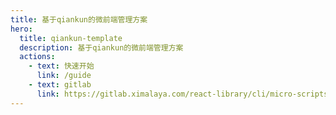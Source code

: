 ```yaml
---
title: 基于qiankun的微前端管理方案
hero:
  title: qiankun-template
  description: 基于qiankun的微前端管理方案
  actions:
    - text: 快速开始
      link: /guide
    - text: gitlab
      link: https://gitlab.ximalaya.com/react-library/cli/micro-scripts
---
```

